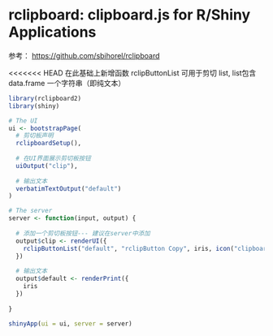 # rclipboard: clipboard.js for R/Shiny Applications
参考： https://github.com/sbihorel/rclipboard

<<<<<<< HEAD
在此基础上新增函数 rclipButtonList
可用于剪切 list, list包含data.frame
一个字符串（即纯文本）


```R
library(rclipboard2)
library(shiny)

# The UI
ui <- bootstrapPage(
  # 剪切板声明
  rclipboardSetup(),
  
  # 在UI界面展示剪切板按钮
  uiOutput("clip"),
  
  # 输出文本
  verbatimTextOutput("default")
)

# The server
server <- function(input, output) {
  
  # 添加一个剪切板按钮--- 建议在server中添加
  output$clip <- renderUI({
    rclipButtonList("default", "rclipButton Copy", iris, icon("clipboard"))
  })
  
  # 输出文本
  output$default <- renderPrint({
    iris
  })
  
}

shinyApp(ui = ui, server = server)

```
